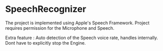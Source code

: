 # SpeechRecognizer

The project is implemented using Apple's Speech Framework.
Project requires permission for the Microphone and Speech.

Extra feature :
Auto detection of the Speech voice rate, handles internally.
Dont have to explicitly stop the Engine.



